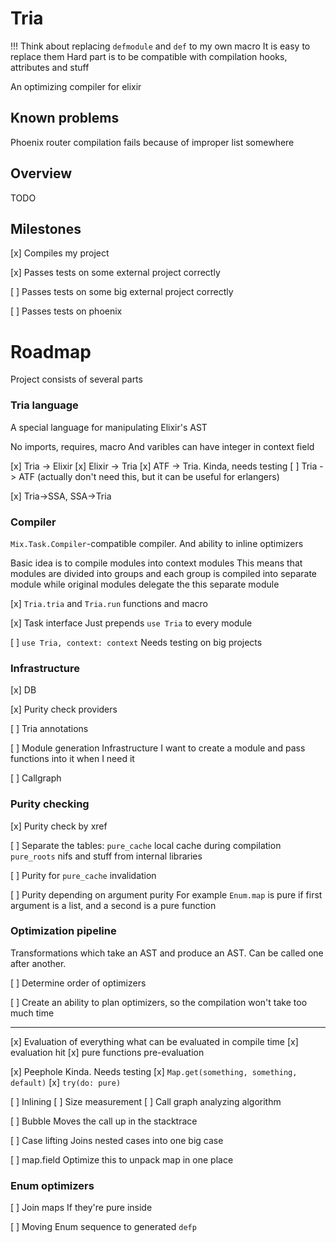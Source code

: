 # Tria

!!! Think about replacing `defmodule` and `def` to my own macro
It is easy to replace them
Hard part is to be compatible with compilation hooks, attributes and stuff

An optimizing compiler for elixir

## Known problems
Phoenix router compilation fails because of improper list somewhere

## Overview
TODO

## Milestones

[x] Compiles my project

[x] Passes tests on some external project correctly

[ ] Passes tests on some big external project correctly

[ ] Passes tests on phoenix


# Roadmap

Project consists of several parts

### Tria language

A special language for manipulating Elixir's AST

No imports, requires, macro
And varibles can have integer in context field

[x] Tria -> Elixir
[x] Elixir -> Tria
[x] ATF -> Tria. Kinda, needs testing
[ ] Tria -> ATF (actually don't need this, but it can be useful for erlangers)

[x] Tria->SSA, SSA->Tria

### Compiler

`Mix.Task.Compiler`-compatible compiler.
And ability to inline optimizers

Basic idea is to compile modules into context modules
This means that modules are divided into groups
and each group is compiled into separate module
while original modules delegate the this separate module

[x] `Tria.tria` and `Tria.run` functions and macro

[x] Task interface
Just prepends `use Tria` to every module

[ ] `use Tria, context: context`
Needs testing on big projects

### Infrastructure

[x] DB

[x] Purity check providers

[ ] Tria annotations

[ ] Module generation Infrastructure
I want to create a module and pass functions into it
when I need it

[ ] Callgraph

### Purity checking

[x] Purity check by xref

[ ] Separate the tables:
`pure_cache` local cache during compilation
`pure_roots` nifs and stuff from internal libraries

[ ] Purity for `pure_cache` invalidation

[ ] Purity depending on argument purity
For example `Enum.map` is pure
if first argument is a list, and a second is a pure function


### Optimization pipeline

Transformations which take an AST and produce an AST.
Can be called one after another.

[ ] Determine order of optimizers

[ ] Create an ability to plan optimizers,
so the compilation won't take too much time

---

[x] Evaluation
of everything what can be evaluated in compile time
  [x] evaluation hit
  [x] pure functions pre-evaluation

[x] Peephole
Kinda. Needs testing
  [x] `Map.get(something, something, default)`
  [x] `try(do: pure)`

[ ] Inlining
  [ ] Size measurement
  [ ] Call graph analyzing algorithm

[ ] Bubble
Moves the call up in the stacktrace

[ ] Case lifting
Joins nested cases into one big case

[ ] map.field
Optimize this to unpack map in one place

### Enum optimizers

[ ] Join maps
If they're pure inside

[ ] Moving Enum sequence to generated `defp`
